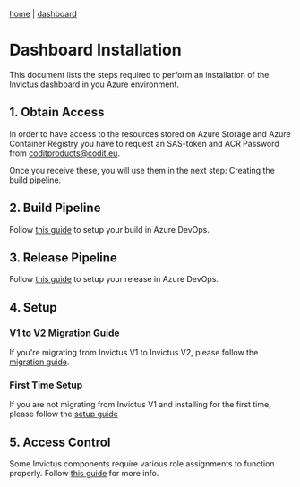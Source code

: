 [home](../../README.md) | [dashboard](../dashboard.md)

# Dashboard Installation

This document lists the steps required to perform an installation of the Invictus dashboard in you Azure environment.

## 1. Obtain Access

In order to have access to the resources stored on Azure Storage and Azure Container Registry you have to request an SAS-token and ACR Password from [coditproducts@codit.eu](mailto:coditproducts@codit.eu).

Once you receive these, you will use them in the next step: Creating the build pipeline.

## 2. Build Pipeline

Follow [this guide](dashboard-buildpipeline.md) to setup your build in Azure DevOps.

## 3. Release Pipeline

Follow [this guide](dashboard-releasepipeline.md) to setup your release in Azure DevOps.

## 4. Setup

### V1 to V2 Migration Guide

If you're migrating from Invictus V1 to Invictus V2, please follow the [migration guide](dashboard-migration.md).

### First Time Setup

If you are not migrating from Invictus V1 and installing for the first time, please follow the [setup guide](../setup.md)

## 5. Access Control

Some Invictus components require various role assignments to function properly. Follow [this guide](../accesscontrolrights.md) for more info.
